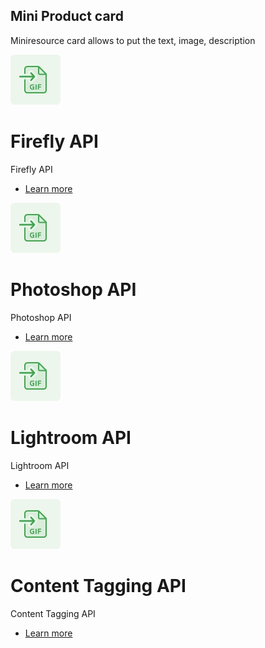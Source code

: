 
## Mini Product card

Miniresource card allows to put the text, image, description

<MiniProductCard slots="image, heading , text , buttons" repeat="4" theme="lightest" inRow="4" variantsType="primary" buttonStyle="outline" />

![Forge the path to customer success](./S_AniConvertToGIF.png)

# Firefly API

Firefly API

- [Learn more](https://developer-stage.adobe.com/)

![Forge the path to customer success](./S_AniConvertToGIF.png)

# Photoshop API

Photoshop API

- [Learn more](https://developer-stage.adobe.com/)

![Forge the path to customer success](./S_AniConvertToGIF.png)

# Lightroom API

Lightroom API

- [Learn more](https://developer-stage.adobe.com/)
  
![Forge the path to customer success](./S_AniConvertToGIF.png)

# Content Tagging API

Content Tagging API

- [Learn more](https://developer-stage.adobe.com/)
